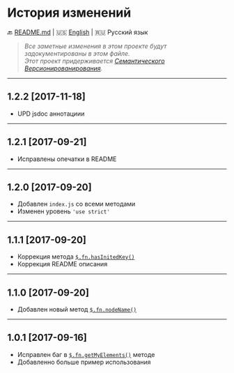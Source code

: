 # История изменений

:back: [README.md](./README-RU.md)
|
:us: [English](./CHANGELOG.md)
|
:ru: Русский язык

> _Все заметные изменения в этом проекте будут задокументированы в этом файле._  
> _Этот проект придерживается [Семантического Версионированирования](http://semver.org/lang/ru/)._

---

## 1.2.2 [2017-11-18]

- UPD jsdoc аннотациии

---

## 1.2.1 [2017-09-21]

- Исправлены опечатки в README

---

## 1.2.0 [2017-09-20]

- Добавлен `index.js` со всеми методами
- Изменен уровень `'use strict'`

---

## 1.1.1 [2017-09-20]

- Коррекция метода [`$.fn.hasInitedKey()`](./README-RU.md#fnhasinitedkey-key--setkey)
- Коррекция README описания

---

## 1.1.0 [2017-09-20]

- Добавлен новый метод [`$.fn.nodeName()`](./README-RU.md#fnnodename-)

---

## 1.0.1 [2017-09-16]

- Исправлен баг в [`$.fn.getMyElements()`](./README-RU.md#fngetmyelements-datakey-selector--direction-notself) методе
- Добавленно больше пример использования
